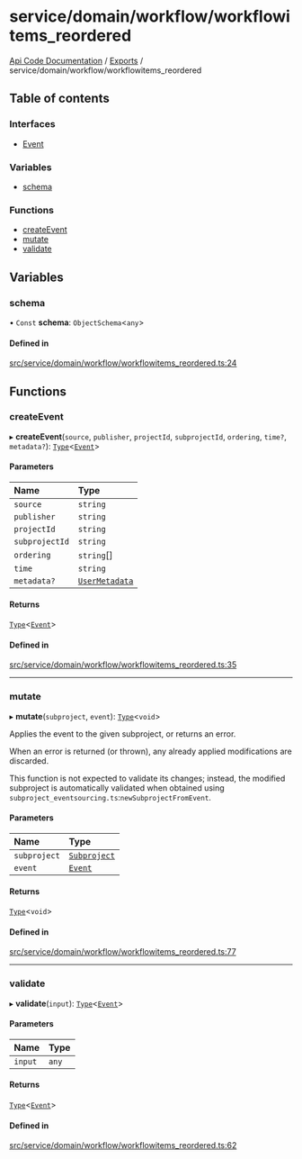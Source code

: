 # service/domain/workflow/workflowitems\_reordered
 
[Api Code Documentation](../README.md) / [Exports](../modules.md) / service/domain/workflow/workflowitems\_reordered

## Table of contents

### Interfaces

- [Event](../interfaces/service_domain_workflow_workflowitems_reordered.Event.md)

### Variables

- [schema](service_domain_workflow_workflowitems_reordered.md#schema)

### Functions

- [createEvent](service_domain_workflow_workflowitems_reordered.md#createevent)
- [mutate](service_domain_workflow_workflowitems_reordered.md#mutate)
- [validate](service_domain_workflow_workflowitems_reordered.md#validate)

## Variables

### schema

• `Const` **schema**: `ObjectSchema`<`any`\>

#### Defined in

[src/service/domain/workflow/workflowitems_reordered.ts:24](https://github.com/openkfw/TruBudget/blob/aca360d/api/src/service/domain/workflow/workflowitems_reordered.ts#L24)

## Functions

### createEvent

▸ **createEvent**(`source`, `publisher`, `projectId`, `subprojectId`, `ordering`, `time?`, `metadata?`): [`Type`](result.md#type)<[`Event`](../interfaces/service_domain_workflow_workflowitems_reordered.Event.md)\>

#### Parameters

| Name | Type |
| :------ | :------ |
| `source` | `string` |
| `publisher` | `string` |
| `projectId` | `string` |
| `subprojectId` | `string` |
| `ordering` | `string`[] |
| `time` | `string` |
| `metadata?` | [`UserMetadata`](service_domain_metadata.md#usermetadata) |

#### Returns

[`Type`](result.md#type)<[`Event`](../interfaces/service_domain_workflow_workflowitems_reordered.Event.md)\>

#### Defined in

[src/service/domain/workflow/workflowitems_reordered.ts:35](https://github.com/openkfw/TruBudget/blob/aca360d/api/src/service/domain/workflow/workflowitems_reordered.ts#L35)

___

### mutate

▸ **mutate**(`subproject`, `event`): [`Type`](result.md#type)<`void`\>

Applies the event to the given subproject, or returns an error.

When an error is returned (or thrown), any already applied modifications are
discarded.

This function is not expected to validate its changes; instead, the modified
subproject is automatically validated when obtained using
`subproject_eventsourcing.ts`:`newSubprojectFromEvent`.

#### Parameters

| Name | Type |
| :------ | :------ |
| `subproject` | [`Subproject`](../interfaces/service_domain_workflow_subproject.Subproject.md) |
| `event` | [`Event`](../interfaces/service_domain_workflow_workflowitems_reordered.Event.md) |

#### Returns

[`Type`](result.md#type)<`void`\>

#### Defined in

[src/service/domain/workflow/workflowitems_reordered.ts:77](https://github.com/openkfw/TruBudget/blob/aca360d/api/src/service/domain/workflow/workflowitems_reordered.ts#L77)

___

### validate

▸ **validate**(`input`): [`Type`](result.md#type)<[`Event`](../interfaces/service_domain_workflow_workflowitems_reordered.Event.md)\>

#### Parameters

| Name | Type |
| :------ | :------ |
| `input` | `any` |

#### Returns

[`Type`](result.md#type)<[`Event`](../interfaces/service_domain_workflow_workflowitems_reordered.Event.md)\>

#### Defined in

[src/service/domain/workflow/workflowitems_reordered.ts:62](https://github.com/openkfw/TruBudget/blob/aca360d/api/src/service/domain/workflow/workflowitems_reordered.ts#L62)
